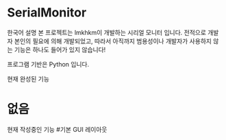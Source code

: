 # SerialMonitor

한국어 설명
본 프로젝트는 lmkhkm이 개발하는 시리얼 모니터 입니다. 전적으로 개발자 본인의 필요에 의해 개발되었고, 따라서 아직까지 범용성이나 개발자가 사용하지 않는 기능은 하나도 들어가 있지 않습니다!

프로그램 기반은 Python 입니다.

현재 완성된 기능
# 없음

현재 작성중인 기능
#기본 GUI 레이아웃